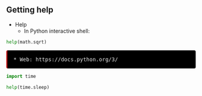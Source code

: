 ## Getting help

* Help
    * In Python interactive shell:
```python
help(math.sqrt)
```
<div style="display:block; white-space: pre-wrap; padding:16px; background-color: #000; color: #e2e2e2; font-family: Hack, Consolas, Menlo, Mono, monospace; border-left: .25em solid #bc0000; border-radius: 4px;>* IPython shell:</div>
```python
math.cos?
```
<div style="display:block; white-space: pre-wrap; padding:16px; background-color: #000; color: #e2e2e2; font-family: Hack, Consolas, Menlo, Mono, monospace; border-left: .25em solid #bc0000; border-radius: 4px;>* Web: https://docs.python.org/3/  </div>


```python
import time

help(time.sleep)
```

<div style="display:block; white-space: pre-wrap; padding:16px; background-color: #000; color: #e2e2e2; font-family: Hack, Consolas, Menlo, Mono, monospace; border-left: .25em solid #bc0000; border-radius: 4px;>Help on built-in function sleep in module time:</div>
    
    sleep(...)
        sleep(seconds)
        
        Delay execution for a given number of seconds.  The argument may be
        a floating point number for subsecond precision.